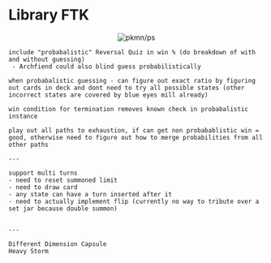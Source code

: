 # Library FTK

<p align="center">
  <img alt="pkmn/ps" src="https://user-images.githubusercontent.com/117249/134454031-9836e216-8cb5-4648-a288-dde569e9fca3.png" />
</p>

```
include "probabalistic" Reversal Quiz in win % (do breakdown of with and without guessing)
 - Archfiend could also blind guess probabilistically

when probabalistic guessing - can figure out exact ratio by figuring out cards in deck and dont need to try all possible states (other incorrect states are covered by blue eyes mill already)

win condition for termination removes known check in probabalistic instance

play out all paths to exhaustion, if can get non probabablistic win = good, otherwise need to figure out how to merge probabilities from all other paths

---

support multi turns
- need to reset summoned limit
- need to draw card
- any state can have a turn inserted after it
- need to actually implement flip (currently no way to tribute over a set jar because double summon)


---

Different Dimension Capsule
Heavy Storm
```
